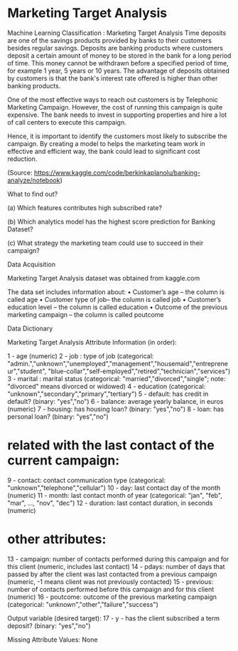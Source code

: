 # Marketing Target Analysis 
Machine Learning Classification : Marketing Target Analysis 
Time deposits are one of the savings products provided by banks to their customers besides regular savings. Deposits are banking products where customers deposit a certain amount of money to be stored in the bank for a long period of time. This money cannot be withdrawn before a specified period of time, for example 1 year, 5 years or 10 years. The advantage of deposits obtained by customers is that the bank's interest rate offered is higher than other banking products.

One of the most effective ways to reach out customers is by Telephonic Marketing Campaign. However, the cost of running this campaign is quite expensive. The bank needs to invest in supporting properties and hire a lot of call centers to execute this campaign.

Hence, it is important to identify the customers most likely to subscribe the campaign. By creating a model to helps the marketing team work in effective and efficient way, the bank could lead to significant cost reduction. 

(Source: https://www.kaggle.com/code/berkinkaplanolu/banking-analyze/notebook)

What to find out?

(a)	Which features contributes high subscribed rate?

(b)	Which analytics model has the highest score prediction for Banking Dataset?

(c)	What strategy the marketing team could use to succeed in their campaign?

Data Acquisition

Marketing Target Analysis dataset was obtained from kaggle.com

The data set includes information about:
•	Customer’s age – the column is called age
•	Customer type of job– the column is called job
•	Customer’s education level – the column is called education
•	Outcome of the previous marketing campaign – the column is called poutcome

Data Dictionary

Marketing Target Analysis Attribute Information (in order):

1 - age (numeric)
2 - job : type of job (categorical: "admin.","unknown","unemployed","management","housemaid","entrepreneur","student",
"blue-collar","self-employed","retired","technician","services")
3 - marital : marital status (categorical: "married","divorced","single"; note: "divorced" means divorced or widowed)
4 - education (categorical: "unknown","secondary","primary","tertiary")
5 - default: has credit in default? (binary: "yes","no")
6 - balance: average yearly balance, in euros (numeric)
7 - housing: has housing loan? (binary: "yes","no")
8 - loan: has personal loan? (binary: "yes","no")
# related with the last contact of the current campaign:
9 - contact: contact communication type (categorical: "unknown","telephone","cellular")
10 - day: last contact day of the month (numeric)
11 - month: last contact month of year (categorical: "jan", "feb", "mar", …, "nov", "dec")
12 - duration: last contact duration, in seconds (numeric)
# other attributes:
13 - campaign: number of contacts performed during this campaign and for this client (numeric, includes last contact)
14 - pdays: number of days that passed by after the client was last contacted from a previous campaign (numeric, -1 means client was not previously contacted)
15 - previous: number of contacts performed before this campaign and for this client (numeric)
16 - poutcome: outcome of the previous marketing campaign (categorical: "unknown","other","failure","success")

Output variable (desired target):
17 - y - has the client subscribed a term deposit? (binary: "yes","no")

Missing Attribute Values: None
